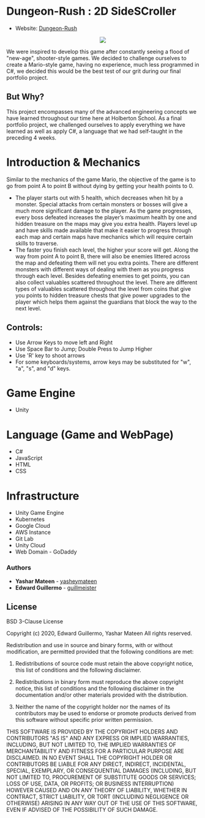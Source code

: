 # Dungeon-Rush : 2D SideSCroller
* Website: [Dungeon-Rush](http://www.dungeon-rush.com)

<p align="center">
	<img src="https://i.imgur.com/6dNBPyD.jpg">
</p>

We were inspired to develop this game after constantly seeing a flood of "new-age", shooter-style games. We decided to challenge ourselves to create a Mario-style game, having no experience, much less programmed in C#, we decided this would be the best test of our grit during our final portfolio project.
## But Why?
This project encompasses many of the advanced engineering concepts we have learned throughout our time here at Holberton School. As a final portfolio project, we challenged ourselves to apply everything we have learned as well as apply C#, a language that we had self-taught in the preceding 4 weeks. 



# Introduction & Mechanics
Similar to the mechanics of the game Mario, the objective of the game is to go from point A to point B without dying by getting your health points to 0.
* The player starts out with 5 health, which decreases when hit by a monster. Special attacks from certain monsters or bosses will give a much more significant damage to the player. As the game progresses, every boss defeated increases the player’s maximum health by one and hidden treasure on the maps may give you extra health. Players level up and have skills made available that make it easier to progress through each map and certain maps have mechanics which will require certain skills to traverse.
* The faster you finish each level, the higher your score will get. Along the way from point A to point B, there will also be enemies littered across the map and defeating them will net you extra points. There are different monsters with different ways of dealing with them as you progress through each level. Besides defeating enemies to get points, you can also collect valuables scattered throughout the level. There are different types of valuables scattered throughout the level from coins that give you points to hidden treasure chests that give power upgrades to the player which helps them against the guardians that block the way to the next level. 


## Controls:
* Use Arrow Keys to move left and Right
* Use Space Bar to Jump; Double Press to Jump Higher
* Use 'R' key to shoot arrows
* For some keyboards/systems, arrow keys may be substituted for "w", "a", "s", and "d" keys.


# Game Engine
* Unity

# Language (Game and WebPage)
* C#
* JavaScript
* HTML
* CSS

# Infrastructure
* Unity Game Engine
* Kubernetes 
* Google Cloud
* AWS Instance
* Git Lab 
* Unity Cloud
* Web Domain - GoDaddy

### Authors
* **Yashar Mateen** - [yasheymateen](https://www.github.com/yasheymateen)<br/>
* **Edward Guillermo** - [guillmeister](https://www.github.com/guillmeister)<br/>

## License

BSD 3-Clause License

Copyright (c) 2020, Edward Guillermo, Yashar Mateen
All rights reserved.

Redistribution and use in source and binary forms, with or without
modification, are permitted provided that the following conditions are met:

1. Redistributions of source code must retain the above copyright notice, this
   list of conditions and the following disclaimer.

2. Redistributions in binary form must reproduce the above copyright notice,
   this list of conditions and the following disclaimer in the documentation
   and/or other materials provided with the distribution.

3. Neither the name of the copyright holder nor the names of its
   contributors may be used to endorse or promote products derived from
   this software without specific prior written permission.

THIS SOFTWARE IS PROVIDED BY THE COPYRIGHT HOLDERS AND CONTRIBUTORS "AS IS"
AND ANY EXPRESS OR IMPLIED WARRANTIES, INCLUDING, BUT NOT LIMITED TO, THE
IMPLIED WARRANTIES OF MERCHANTABILITY AND FITNESS FOR A PARTICULAR PURPOSE ARE
DISCLAIMED. IN NO EVENT SHALL THE COPYRIGHT HOLDER OR CONTRIBUTORS BE LIABLE
FOR ANY DIRECT, INDIRECT, INCIDENTAL, SPECIAL, EXEMPLARY, OR CONSEQUENTIAL
DAMAGES (INCLUDING, BUT NOT LIMITED TO, PROCUREMENT OF SUBSTITUTE GOODS OR
SERVICES; LOSS OF USE, DATA, OR PROFITS; OR BUSINESS INTERRUPTION) HOWEVER
CAUSED AND ON ANY THEORY OF LIABILITY, WHETHER IN CONTRACT, STRICT LIABILITY,
OR TORT (INCLUDING NEGLIGENCE OR OTHERWISE) ARISING IN ANY WAY OUT OF THE USE
OF THIS SOFTWARE, EVEN IF ADVISED OF THE POSSIBILITY OF SUCH DAMAGE.
